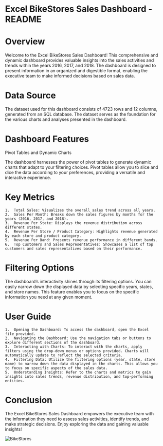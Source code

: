 # Excel BikeStores Sales Dashboard - README

# Overview

Welcome to the Excel BikeStores Sales Dashboard! This comprehensive and dynamic dashboard provides valuable insights into the sales activities and trends within the years 2016, 2017, and 2018. The dashboard is designed to present information in an organized and digestible format, enabling the executive team to make informed decisions based on sales data.

# Data Source

The dataset used for this dashboard consists of 4723 rows and 12 columns, generated from an SQL database. The dataset serves as the foundation for the various charts and analyses presented in the dashboard.

# Dashboard Features

Pivot Tables and Dynamic Charts

The dashboard harnesses the power of pivot tables to generate dynamic charts that adapt to your filtering choices. Pivot tables allow you to slice and dice the data according to your preferences, providing a versatile and interactive experience.

# Key Metrics

	1.	Total Sales: Visualizes the overall sales trend across all years.
	2.	Sales Per Month: Breaks down the sales figures by months for the years (2016, 2017, and 2018).
	3.	Revenue Per State: Displays the revenue distribution across different states.
	4.	Revenue Per Store / Product Category: Highlights revenue generated by each store and product category.
	5.	Revenue Per Band: Presents revenue performance in different bands.
	6.	Top Customers and Sales Representatives: Showcases a list of top customers and sales representatives based on their performance.

# Filtering Options

The dashboard’s interactivity shines through its filtering options. You can easily narrow down the displayed data by selecting specific years, states, and store names. This feature enables you to focus on the specific information you need at any given moment.

# User Guide

	1.	Opening the Dashboard: To access the dashboard, open the Excel file provided.
	2.	Navigating the Dashboard: Use the navigation tabs or buttons to explore different sections of the dashboard.
	3.	Interacting with Charts: To interact with the charts, apply filters using the drop-down menus or options provided. Charts will automatically update to reflect the selected criteria.
	4.	Filtering Data: Utilize the filtering options (year, state, store name) to narrow down the data displayed in the charts. This allows you to focus on specific aspects of the sales data.
	5.	Understanding Insights: Refer to the charts and metrics to gain insights into sales trends, revenue distribution, and top-performing entities.

# Conclusion

The Excel BikeStores Sales Dashboard empowers the executive team with the information they need to assess sales activities, identify trends, and make strategic decisions. Enjoy exploring the data and gaining valuable insights!



![BikeStores](https://github.com/mohamedabdelnasser414/BikeStores_Excel_Dashboard/assets/56372404/2319fc62-bab1-45cb-afd2-7acda696c614)
